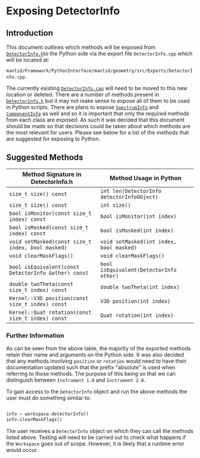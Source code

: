 # Exposing DetectorInfo

## Introduction
This document outlines which methods will be exposed from [`DetectorInfo.h`](https://github.com/mantidproject/mantid/blob/ffd49f84bdd2e1bb8f0deeb40727fe775a4974ae/Framework/Geometry/inc/MantidGeometry/Instrument/DetectorInfo.h)to the Python side via the export file `DetectorInfo.cpp` which will be located at: 

`mantid/Framework/PythonInterface/mantid/geometry/src/Exports/DetectorInfo.cpp`. 

The currently existing [`DetectorInfo.cpp`](https://github.com/mantidproject/mantid/blob/dead50f2dbcf307f89ad63b69c2f51caccc9ade5/Framework/PythonInterface/mantid/api/src/Exports/SpectrumInfo.cpp) will need to be moved to this new location or deleted.
There are a number of methods present in [`DetectorInfo.h`](https://github.com/mantidproject/mantid/blob/ffd49f84bdd2e1bb8f0deeb40727fe775a4974ae/Framework/Geometry/inc/MantidGeometry/Instrument/DetectorInfo.h) but it may not make sense to expose all of them to be used in Python scripts.
There are plans to expose [`SpectrumInfo`](https://github.com/mantidproject/mantid/blob/43fc616926a32863f37e37f4a107413a0de6dee6/Framework/API/inc/MantidAPI/SpectrumInfo.h) and [`ComponentInfo`](https://github.com/mantidproject/mantid/blob/8ec802f56c5db2261a0f9502f30f67fe42530d62/Framework/Geometry/inc/MantidGeometry/Instrument/ComponentInfo.h) as well and so it is important that only the required methods from each class are exposed. As such it was decided that this document should be made so that decisions could be taken about which methods are the most relevant for users. Please see below for a list of the methods that are suggested for exposing to Python.

## Suggested Methods

Method Signature in DetectorInfo.h | Method Usage in Python
--------------------------------|--------------------------------------
`size_t size() const` | `int len(DetectorInfo detectorInfoObject)`
`size_t size() const` | `int size()`
`bool isMonitor(const size_t index) const` | `bool isMonitor(int index)`
`bool isMasked(const size_t index) const` | `bool isMasked(int index)`
`void setMasked(const size_t index, bool masked)` | `void setMasked(int index, bool masked)`
`void clearMaskFlags()` | `void clearMaskFlags()`
`bool isEquivalent(const DetectorInfo &other) const` | `bool isEquivalent(DetectorInfo other)`
`double twoTheta(const size_t index) const` | `double twoTheta(int index)`
`Kernel::V3D position(const size_t index) const` | `V3D position(int index)`
`Kernel::Quat rotation(const size_t index) const` | `Quat rotation(int index)`

### Further Information
As can be seen from the above table, the majority of the exported methods retain their name and arguments on the Python side.
It was also decided that any methods involving `position` or `rotation` would need to have their documentation updated such that the prefix "absolute" is used when referring to those methods. The purpose of this being so that we can distinguish between `Instrument 1.0` and `Instrument 2.0`.

To gain access to the `DetectorInfo` object and run the above methods the user must do something similar to:

```python

info = workspace.detectorInfo()
info.clearMaskFlags()

```
The user receives a `DetectorInfo` object on which they can call the methods listed above. Testing will need to be carried out to check what happens if the `Workspace` goes out of scope. However, it is likely that a runtime error would occur.  
